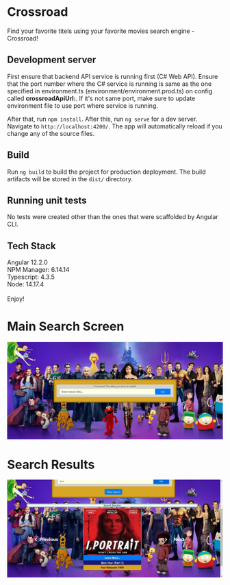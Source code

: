 # Crossroad

Find your favorite titels using your favorite movies search engine - Crossroad!

## Development server

First ensure that backend API service is running first (C# Web API). Ensure that the port number where the C# service is running is same as the one specified in environment.ts (environment/environment.prod.ts) on config called **crossroadApiUrl:**. If it's not same port, make sure to update environment file to use port where service is running.  

After that,  run `npm install`. After this, run `ng serve` for a dev server. Navigate to `http://localhost:4200/`. The app will automatically reload if you change any of the source files.

## Build

Run `ng build` to build the project for production deployment. The build artifacts will be stored in the `dist/` directory.

## Running unit tests

No tests were created other than the ones that were scaffolded by Angular CLI. 

## Tech Stack

Angular 12.2.0 \
NPM Manager: 6.14.14 \
Typescript: 4.3.5 \
Node: 14.17.4 \
\
Enjoy!

# Main Search Screen

![Main Title Search Screen](https://github.com/Steel9561/Crossroad-Titles/blob/041575a1dc13a64888da77002f0d921d9bafc2b4/Crossroad-Client/ScreenMainSearchEngine.jpg)

# Search Results

![Search Results](https://github.com/Steel9561/Crossroad-Titles/blob/041575a1dc13a64888da77002f0d921d9bafc2b4/Crossroad-Client/TitleResults.jpg)


